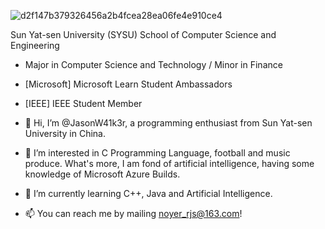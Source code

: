 
![d2f147b379326456a2b4fcea28ea06fe4e910ce4](https://github.com/JasonW41k3r/README.md/assets/118796697/50d34ca2-e89d-4b16-8c3a-6e341a0d795d)

Sun Yat-sen University (SYSU) School of Computer Science and Engineering
- Major in Computer Science and Technology / Minor in Finance
- [Microsoft] Microsoft Learn Student Ambassadors
- [IEEE] IEEE Student Member

- 👋 Hi, I’m @JasonW41k3r, a programming enthusiast from Sun Yat-sen University in China.
- 👀 I’m interested in C Programming Language, football and music produce. What's more, I am fond of artificial intelligence, having some knowledge of Microsoft Azure Builds.
- 🌱 I’m currently learning C++, Java and Artificial Intelligence.
- 📫 You can reach me by mailing noyer_rjs@163.com!
